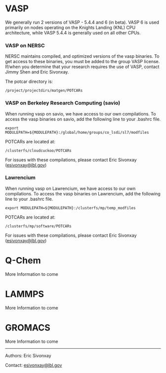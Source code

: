 # VASP
We generally run 2 versions of VASP - 5.4.4 and 6 (in beta). VASP 6 is used primarily on nodes operating on the Knights Landing (KNL) CPU architecture, while VASP 5.4.4 is generally used on all other CPUs.

### VASP on NERSC
NERSC maintains compiled, and optimized versions of the vasp binaries. To get access to these binaries, you must be added to the group VASP license. If/when you determine that your research requires the use of VASP, contact Jimmy Shen and Eric Sivonxay.

The potcar directory is:
```
/project/projectdirs/matgen/POTCARs
```

### VASP on Berkeley Research Computing (savio)
When running vasp on savio, we have access to our own compilations. To access the vasp binaries on savio, add the following line to your .bashrc file.

```
export MODULEPATH=${MODULEPATH}:/global/home/groups/co_lsdi/sl7/modfiles
```

POTCARs are located at:
```
/clusterfs/cloudcuckoo/POTCARs
```

For issues with these compilations, please contact Eric Sivonxay (esivonxay@lbl.gov)

### Lawrencium
When running vasp on Lawrencium, we have access to our own compilations. To access the vasp binaries on Lawrencium, add the following line to your .bashrc file.

```
export MODULEPATH=${MODULEPATH}:/clusterfs/mp/temp_modfiles
```

POTCARs are located at:
```
/clusterfs/mp/software/POTCARs
```

For issues with these compilations, please contact Eric Sivonxay (esivonxay@lbl.gov)

# Q-Chem
More Information to come

# LAMMPS
More Information to come

# GROMACS
More Information to come

---
Authors: Eric Sivonxay

Contact: esivonxay@lbl.gov
